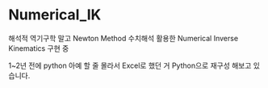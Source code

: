 # Numerical_IK

해석적 역기구학 말고
Newton Method 수치해석 활용한 Numerical Inverse Kinematics 구현 중

1~2년 전에 python 아예 할 줄 몰라서 Excel로 했던 거
Python으로 재구성 해보고 있습니다.

